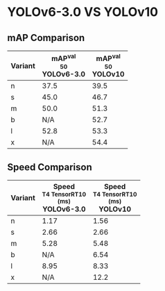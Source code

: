 ---
---

# YOLOv6-3.0 VS YOLOv10

## mAP Comparison

| **Variant** | <center><span style='width: 400px;'>**mAP<sup>val<br>50**<br>**YOLOv6-3.0**</span></center> | <center><span style='width: 400px;'>**mAP<sup>val<br>50**<br>**YOLOv10**</span></center> |
| ----------- | ------------------------------------------------------------------------------------------- | ---------------------------------------------------------------------------------------- |
| n           | 37.5                                                                                        | 39.5                                                                                     |
| s           | 45.0                                                                                        | 46.7                                                                                     |
| m           | 50.0                                                                                        | 51.3                                                                                     |
| b           | N/A                                                                                         | 52.7                                                                                     |
| l           | 52.8                                                                                        | 53.3                                                                                     |
| x           | N/A                                                                                         | 54.4                                                                                     |

## Speed Comparison

| **Variant** | <center><span style='width: 200px;'>**Speed**<br><sup>T4 TensorRT10<br>(ms)</sup><br>**YOLOv6-3.0**</span></center> | <center><span style='width: 200px;'>**Speed**<br><sup>T4 TensorRT10<br>(ms)</sup><br>**YOLOv10**</span></center> |
| ----------- | ------------------------------------------------------------------------------------------------------------------- | ---------------------------------------------------------------------------------------------------------------- |
| n           | 1.17                                                                                                                | 1.56                                                                                                             |
| s           | 2.66                                                                                                                | 2.66                                                                                                             |
| m           | 5.28                                                                                                                | 5.48                                                                                                             |
| b           | N/A                                                                                                                 | 6.54                                                                                                             |
| l           | 8.95                                                                                                                | 8.33                                                                                                             |
| x           | N/A                                                                                                                 | 12.2                                                                                                             |
